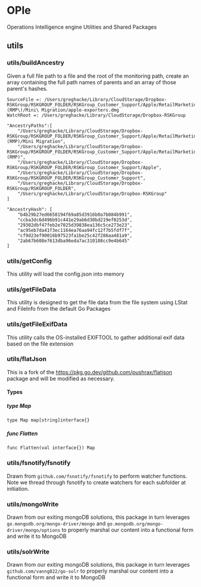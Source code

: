 # OPIe
Operations Intelligence engine Utilities and Shared Packages

## utils

### utils/buildAncestry
Given a full file path to a file and the root of the monitoring path, create an array containing the full path names of parents and an array of those parent's hashes.

```
SourceFile =: /Users/greghacke/Library/CloudStorage/Dropbox-RSKGroup/RSKGROUP_FOLDER/RSKGroup_Customer_Support/Apple/RetailMarketingProduction_\(RMP\)/Mini\ Migration/apple-exporters.dmg 
WatchRoot =: /Users/greghacke/Library/CloudStorage/Dropbox-RSKGroup

"AncestryPaths":[
	"/Users/greghacke/Library/CloudStorage/Dropbox-RSKGroup/RSKGROUP_FOLDER/RSKGroup_Customer_Support/Apple/RetailMarketingProduction (RMP)/Mini Migration",
	"/Users/greghacke/Library/CloudStorage/Dropbox-RSKGroup/RSKGROUP_FOLDER/RSKGroup_Customer_Support/Apple/RetailMarketingProduction (RMP)",
	"/Users/greghacke/Library/CloudStorage/Dropbox-RSKGroup/RSKGROUP_FOLDER/RSKGroup_Customer_Support/Apple",
	"/Users/greghacke/Library/CloudStorage/Dropbox-RSKGroup/RSKGROUP_FOLDER/RSKGroup_Customer_Support",
	"/Users/greghacke/Library/CloudStorage/Dropbox-RSKGroup/RSKGROUP_FOLDER",
	"/Users/greghacke/Library/CloudStorage/Dropbox-RSKGroup"
]

"AncestryHash": [
	"b4b29b27ed6658194f69a85d3916b0a7b084b991",
	"ccba3dc6d496b91c441e29ab6d30bd219ef0253d",
	"29302dbf47feb2e7025d39838ea136c5ce273e23",
	"ac95eb7da41f3ec1164ea76aa94fc12f7b5fdf7f",
	"cf9d23ef90016b97523fa1be25c42f286aa481a9",
	"2ab67b608e7613dba96eda7ac310108cc9e4b645"
]
```
### utils/getConfig
This utility will load the config.json into memory

### utils/getFileData
This utility is designed to get the file data from the file system using LStat and FileInfo from the default Go Packages

### utils/getFileExifData
This utility calls the OS-installed EXIFTOOL to gather additional exif data based on the file extension

### utils/flatJson
This is a fork of the https://pkg.go.dev/github.com/pushrax/flatjson package and will be modified as necessary.
#### Types
##### type Map
`type Map map[string]interface{}`
##### func Flatten
`func Flatten(val interface{}) Map`

### utils/fsnotify/fsnotify
Drawn from `github.com/fsnotify/fsnotify` to perform watcher functions. Note we thread through fsnotify to create watchers for each subfolder at initiation.

### utils/mongoWrite
Drawn from our exiting mongoDB solutions, this package in turn leverages `go.mongodb.org/mongo-driver/mongo` and `go.mongodb.org/mongo-driver/mongo/options` to properly marshal our content into a functional form and write it to MongoDB

### utils/solrWrite
Drawn from our exiting mongoDB solutions, this package in turn leverages `github.com/vanng822/go-solr` to properly marshal our content into a functional form and write it to MongoDB
